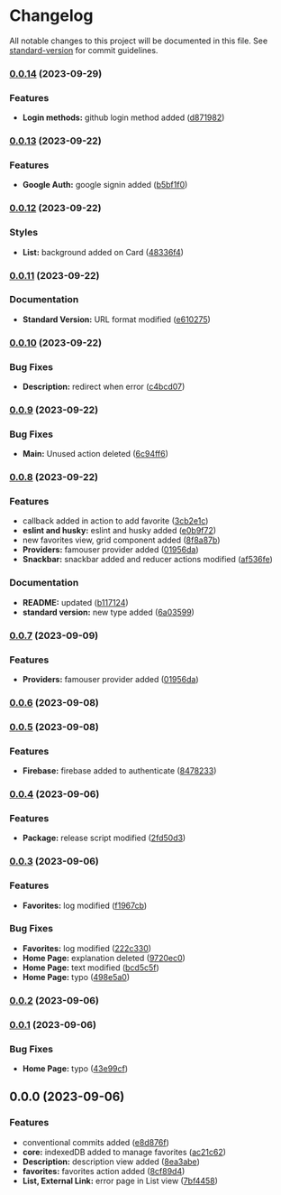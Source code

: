 # Changelog

All notable changes to this project will be documented in this file. See [standard-version](https://github.com/conventional-changelog/standard-version) for commit guidelines.

### [0.0.14](https://github.com/agustingorgni/famouser/compare/v0.0.13...v0.0.14) (2023-09-29)


### Features

* **Login methods:** github login method added ([d871982](https://github.com/agustingorgni/famouser/commit/d871982d1181e5dc08f05d776a0567268ff956bf))

### [0.0.13](https://github.com/agustingorgni/famouser/compare/v0.0.12...v0.0.13) (2023-09-22)


### Features

* **Google Auth:** google signin added ([b5bf1f0](https://github.com/agustingorgni/famouser/commit/b5bf1f05654cd59bb3e847c5fd363eeee61e16d3))

### [0.0.12](https://github.com/agustingorgni/famouser/compare/v0.0.11...v0.0.12) (2023-09-22)


### Styles

* **List:** background added on Card ([48336f4](https://github.com/agustingorgni/famouser/commit/48336f4ecb4313459bd7a17649d5b3c05d9aee13))

### [0.0.11](https://github.com/agustingorgni/famouser/compare/v0.0.10...v0.0.11) (2023-09-22)


### Documentation

* **Standard Version:** URL format modified ([e610275](https://github.com/agustingorgni/famouser/commit/e6102758d8287f47cb79ba8d370b7c14519b0d45))

### [0.0.10](https://github.com/mokkapps/changelog-generator-demo/compare/v0.0.9...v0.0.10) (2023-09-22)


### Bug Fixes

* **Description:** redirect when error ([c4bcd07](https://github.com/mokkapps/changelog-generator-demo/commits/c4bcd07cf4c987d8445cfb1575eaa1fbd874b9d4))

### [0.0.9](https://github.com/mokkapps/changelog-generator-demo/compare/v0.0.8...v0.0.9) (2023-09-22)


### Bug Fixes

* **Main:** Unused action deleted ([6c94ff6](https://github.com/mokkapps/changelog-generator-demo/commits/6c94ff634d030a908678937bab3650d49866c67e))

### [0.0.8](https://github.com/mokkapps/changelog-generator-demo/compare/v0.0.6...v0.0.8) (2023-09-22)


### Features

* callback added in action to add favorite ([3cb2e1c](https://github.com/mokkapps/changelog-generator-demo/commits/3cb2e1cf6bffc896d16a7bf5e7e9a68ffe75bf0b))
* **eslint and husky:** eslint and husky added ([e0b9f72](https://github.com/mokkapps/changelog-generator-demo/commits/e0b9f7226044e6a36b52dcc4631865aac386516f))
* new favorites view, grid component added ([8f8a87b](https://github.com/mokkapps/changelog-generator-demo/commits/8f8a87bba144998bff678176d25fb87d0f50b8c1))
* **Providers:** famouser provider added ([01956da](https://github.com/mokkapps/changelog-generator-demo/commits/01956da539ff1a7b752961ec7216c533e35ef8f3))
* **Snackbar:** snackbar added and reducer actions modified ([af536fe](https://github.com/mokkapps/changelog-generator-demo/commits/af536fe581a200f9cdfe9774acc923b10537688f))


### Documentation

* **README:** updated ([b117124](https://github.com/mokkapps/changelog-generator-demo/commits/b117124d4090851e3d7f82982b144ff3e9eaa434))
* **standard version:** new type added ([6a03599](https://github.com/mokkapps/changelog-generator-demo/commits/6a035995d0971c94cb9f4eb897e746eaca055d3c))

### [0.0.7](https://github.com/mokkapps/changelog-generator-demo/compare/v0.0.6...v0.0.7) (2023-09-09)


### Features

* **Providers:** famouser provider added ([01956da](https://github.com/mokkapps/changelog-generator-demo/commits/01956da539ff1a7b752961ec7216c533e35ef8f3))

### [0.0.6](https://github.com/mokkapps/changelog-generator-demo/compare/v0.0.7...v0.0.6) (2023-09-08)

### [0.0.5](https://github.com/mokkapps/changelog-generator-demo/compare/v0.0.4...v0.0.5) (2023-09-08)


### Features

* **Firebase:** firebase added to authenticate ([8478233](https://github.com/mokkapps/changelog-generator-demo/commits/847823392eac72834cd73367c626e70bcc240d85))

### [0.0.4](https://github.com/mokkapps/changelog-generator-demo/compare/v0.0.3...v0.0.4) (2023-09-06)


### Features

* **Package:** release script modified ([2fd50d3](https://github.com/mokkapps/changelog-generator-demo/commits/2fd50d323b33f5fa9787bdc8f83c88d4de7ba565))

### [0.0.3](https://github.com/mokkapps/changelog-generator-demo/compare/v0.0.2...v0.0.3) (2023-09-06)


### Features

* **Favorites:** log modified ([f1967cb](https://github.com/mokkapps/changelog-generator-demo/commits/f1967cbf4fb0dff82d587c4cb92f19a5523d5570))


### Bug Fixes

* **Favorites:** log modified ([222c330](https://github.com/mokkapps/changelog-generator-demo/commits/222c330666458b7d389768ae2fe5ee296920d037))
* **Home Page:** explanation deleted ([9720ec0](https://github.com/mokkapps/changelog-generator-demo/commits/9720ec02d3c969c9b1a89630ce7ed2a2b9814599))
* **Home Page:** text modified ([bcd5c5f](https://github.com/mokkapps/changelog-generator-demo/commits/bcd5c5f2db8784a0f44b878131688e54a4712622))
* **Home Page:** typo ([498e5a0](https://github.com/mokkapps/changelog-generator-demo/commits/498e5a0dddf9374f3511c55b5c99ef574e52f2a9))

### [0.0.2](https://github.com/mokkapps/changelog-generator-demo/compare/v0.0.1...v0.0.2) (2023-09-06)

### [0.0.1](https://github.com/mokkapps/changelog-generator-demo/compare/v0.0.0...v0.0.1) (2023-09-06)


### Bug Fixes

* **Home Page:** typo ([43e99cf](https://github.com/mokkapps/changelog-generator-demo/commits/43e99cfaf12391e5bd0d0cc6ee306de94468db46))

## 0.0.0 (2023-09-06)


### Features

* conventional commits added ([e8d876f](https://github.com/mokkapps/changelog-generator-demo/commits/e8d876feb107f4e344a41e165493fae18547caac))
* **core:** indexedDB added to manage favorites ([ac21c62](https://github.com/mokkapps/changelog-generator-demo/commits/ac21c62c69a810675e3e117878ded4f03bdfde57))
* **Description:** description view added ([8ea3abe](https://github.com/mokkapps/changelog-generator-demo/commits/8ea3abe2f18dde27d6db41cabeb92a6be53a5c3b))
* **favorites:** favorites action added ([8cf89d4](https://github.com/mokkapps/changelog-generator-demo/commits/8cf89d49272ce0e70e9b0ca7392c4a41fb63292f))
* **List, External Link:** error page in List view ([7bf4458](https://github.com/mokkapps/changelog-generator-demo/commits/7bf4458cb2c6115d4f78c816dac9200ee187b972))
